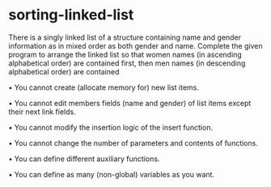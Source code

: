 # sorting-linked-list


There is a singly linked list of a structure containing name and gender information as in mixed order as both gender and name. Complete the given program to arrange
the linked list so that women names (in ascending alphabetical order) are contained first, then men names (in descending alphabetical order) are contained



• You cannot create (allocate memory for) new list items.

• You cannot edit members fields (name and gender) of list items except their next link fields.

• You cannot modify the insertion logic of the insert function.

• You cannot change the number of parameters and contents of functions.

• You can define different auxiliary functions.

• You can define as many (non-global) variables as you want.
